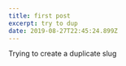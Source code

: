 ```yaml
---
title: first post
excerpt: try to dup
date: 2019-08-27T22:45:24.899Z
---
```

Trying to create a duplicate slug
